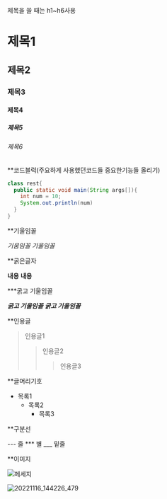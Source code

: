 제목을 쓸 때는 h1~h6사용
# 제목1

## 제목2

### 제목3

#### 제목4

##### 제목5

###### 제목6

**코드블럭(주요하게 사용했던코드들 중요한기능들 올리기)
```java
class rest{
  public static void main(String args[]){
    int num = 10;
    System.out.println(num)
  }
}
```

**기울임꼴

*기움임꼴*
_기울임꼴_

**굵은글자

**내용**
__내용__

***굵고 기울임꼴

***굵고 기울임꼴***
___굵고 기울임꼴___

**인용글
> 인용글1
> > 인용글2
> > > 인용글3

**글머리기호
+ 목록1
  + 목록2
    + 목록3

**구분선

--- 줄
*** 별
___ 밑줄

**이미지

![메세지](이미지경로)

![20221116_144226_479](https://user-images.githubusercontent.com/120349667/206955665-6c3ddf16-1d5d-46d6-a161-549135bea99e.jpg)


